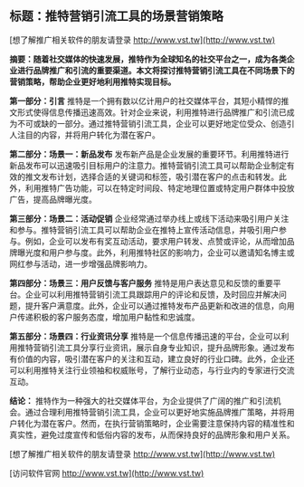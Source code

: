 ## **标题：推特营销引流工具的场景营销策略**

[想了解推广相关软件的朋友请登录 http://www.vst.tw](http://www.vst.tw)

**摘要：随着社交媒体的快速发展，推特作为全球知名的社交平台之一，成为各类企业进行品牌推广和引流的重要渠道。本文将探讨推特营销引流工具在不同场景下的营销策略，帮助企业更好地利用推特实现目标。**

**第一部分：引言**
推特是一个拥有数以亿计用户的社交媒体平台，其短小精悍的推文形式使得信息传播迅速高效。针对企业来说，利用推特进行品牌推广和引流已成为不可或缺的一部分。通过推特营销引流工具，企业可以更好地定位受众、创造引人注目的内容，并将用户转化为潜在客户。

**第二部分：场景一：新品发布**
发布新产品是企业发展的重要环节。利用推特进行新品发布可以迅速吸引目标用户的注意力。推特营销引流工具可以帮助企业制定有效的推文发布计划，选择合适的关键词和标签，吸引潜在客户的点击和转发。此外，利用推特广告功能，可以在特定时间段、特定地理位置或特定用户群体中投放广告，提高品牌曝光度。

**第三部分：场景二：活动促销**
企业经常通过举办线上或线下活动来吸引用户关注和参与。推特营销引流工具可以帮助企业在推特上宣传活动信息，并吸引用户参与。例如，企业可以发布有奖互动活动，要求用户转发、点赞或评论，从而增加品牌曝光度和用户参与度。此外，利用推特社区的影响力，企业可以邀请知名博主或网红参与活动，进一步增强品牌影响力。

**第四部分：场景三：用户反馈与客户服务**
推特是用户表达意见和反馈的重要平台。企业可以利用推特营销引流工具跟踪用户的评论和反馈，及时回应并解决问题，提升客户满意度。此外，企业可以通过推特发布产品更新和改进的信息，向用户传递积极的客户服务态度，增加用户黏性和忠诚度。

**第五部分：场景四：行业资讯分享**
推特是一个信息传播迅速的平台，企业可以利用推特营销引流工具分享行业资讯，展示自身专业知识，提升品牌形象。通过发布有价值的内容，吸引潜在客户的关注和互动，建立良好的行业口碑。此外，企业还可以利用推特关注行业领袖和权威账号，了解行业动态，与行业内的专家进行交流互动。

**结论：**
推特作为一种强大的社交媒体平台，为企业提供了广阔的推广和引流机会。通过合理利用推特营销引流工具，企业可以更好地实施品牌推广策略，并将用户转化为潜在客户。然而，在执行营销策略时，企业需要注意保持内容的精准性和真实性，避免过度宣传和低俗内容的发布，从而保持良好的品牌形象和用户关系。

[想了解推广相关软件的朋友请登录 http://www.vst.tw](http://www.vst.tw)


[访问软件官网 http://www.vst.tw](http://www.vst.tw)
